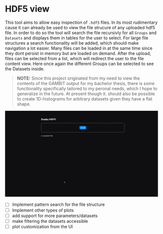 # HDF5 view

This tool aims to allow easy inspection of ```.hdf5``` files. In its most rudimentary cause it can already be used to view the file strucure
of any uploaded hdf5 file. In order to do so the tool will search the file recursivly for all ```Groups``` and ```Datasets``` and displays
them in tables for the user to select. For large file structures a search functionality will be added, which should make navigation a lot 
easier. Many files can be loaded in at the same time since they dont persist in memory but are loaded on demand. After the upload, files
can be selected from a list, which will redirect the user to the file content view. Here once again the different Groups can be selected
to see the Datasets inside.

> **NOTE:** Since this project originated from my need to view the contents of the GAMBIT output for my bachelor thesis, there is some 
> functionality specifically tailored to my peronal needs, which I hope to generalize in the future.
> At present though it. should also be possible to create 1D-histograms for arbitrary datasets given they have a flat shape.


![showcase gif](assets/showcase.gif)

- [ ] Implement pattern search for the file structure
- [ ] Implement other types of plots
- [ ] add support for more parameters/datasets
- [ ] make filtering the datasets accessible
- [ ] plot customization from the UI
